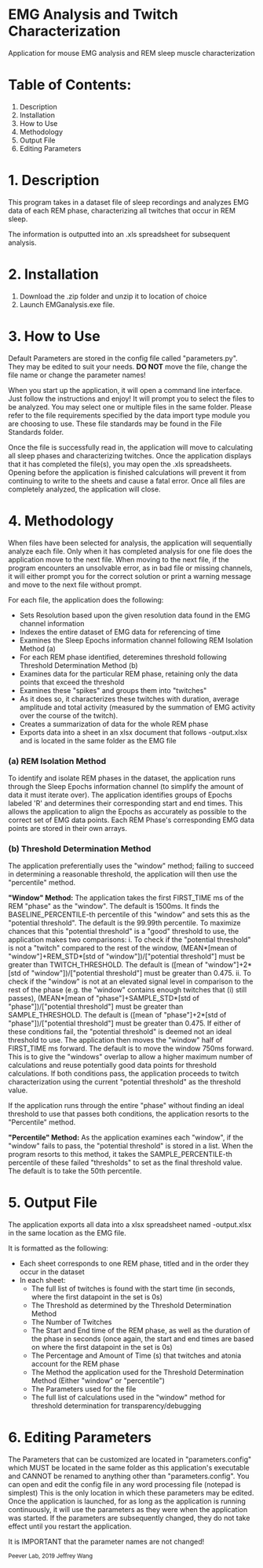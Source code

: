 # EMG Analysis and Twitch Characterization
Application for mouse EMG analysis and REM sleep muscle characterization

# Table of Contents:

1. Description
2. Installation
3. How to Use
4. Methodology
5. Output File
6. Editing Parameters

# 1. Description

This program takes in a dataset file of sleep recordings and analyzes EMG data of each REM phase,
characterizing all twitches that occur in REM sleep.

The information is outputted into an .xls spreadsheet for subsequent analysis.

# 2. Installation

1. Download the .zip folder and unzip it to location of choice
2. Launch EMGanalysis.exe file.

# 3. How to Use

Default Parameters are stored in the config file called "parameters.py". They may be edited to suit your needs. **DO NOT** move the file, change the file name or change the parameter names!

When you start up the application, it will open a command line interface. Just follow the instructions and enjoy!
It will prompt you to select the files to be analyzed. You may select one or multiple files in the same folder. Please refer to the file requirements specified by the data import type module you are choosing to use. These file standards may be found in the File Standards folder.

Once the file is successfully read in, the application will move to calculating all sleep phases and
characterizing twitches. Once the application displays that it has completed the file(s), you may open the .xls spreadsheets. Opening before the application is finished calculations will prevent it from continuing to write to the sheets and cause a fatal error. Once all files are completely analyzed, the application will close.

# 4. Methodology

When files have been selected for analysis, the application will sequentially analyze each file. Only when it has completed analysis for one file does the application move to the next file. When moving to the next file, if the program encounters an unsolvable error, as in bad file or missing channels, it will either prompt you for the correct solution or print a warning message and move to the next file without prompt.

For each file, the application does the following:
* Sets Resolution based upon the given resolution data found in the EMG channel information
* Indexes the entire dataset of EMG data for referencing of time
* Examines the Sleep Epochs information channel following REM Isolation Method (a)
* For each REM phase identified, deteremines threshold following Threshold Determination Method (b)
* Examines data for the particular REM phase, retaining only the data points that exceed the threshold
* Examines these "spikes" and groups them into "twitches"
* As it does so, it characterizes these twitches with duration, average amplitude and total activity (measured by the summation of EMG activity over the course of the twitch).
* Creates a summarization of data for the whole REM phase
* Exports data into a sheet in an xlsx document that follows <EMG file name>-output.xlsx and is located in the same folder as the EMG file

### (a) REM Isolation Method

To identify and isolate REM phases in the dataset, the application runs through the Sleep Epochs information channel (to simplify the amount of data it must iterate over).	The application identifies groups of Epochs labeled 'R' and determines their corresponding start and end times. This allows the application to align the Epochs as accurately as possible to the correct set of EMG data points. Each REM Phase's corresponding EMG data points are stored in their own arrays.

### (b) Threshold Determination Method

The application preferentially uses the "window" method; failing to succeed in determining a reasonable threshold, the application will then use the "percentile" method.

**"Window" Method:**
The application takes the first FIRST_TIME ms of the REM "phase" as the "window". The default is 1500ms. It finds the BASELINE_PERCENTILE-th percentile of this "window" and sets this as the "potential threshold". The default is the 99.99th percentile. To maximize chances that this "potential threshold" is a "good" threshold to use, the application	makes two comparisons:
  i. To check if the "potential threshold" is not a "twitch" compared to the rest of the window,
    (MEAN*[mean of "window"]+REM_STD*[std of "window"])/["potential threshold"]
    must be greater than TWITCH_THRESHOLD.
    The default is ([mean of "window"]+2*[std of "window"])/["potential threshold"]
    must be greater than 0.475.
  ii. To check if the "window" is not at an elevated signal level in comparison to the rest of the 
    phase (e.g. the "window" contains enough twitches that (i) still passes),
    (MEAN*[mean of "phase"]+SAMPLE_STD*[std of "phase"])/["potential threshold"]
    must be greater than SAMPLE_THRESHOLD.
    The default is ([mean of "phase"]+2*[std of "phase"])/["potential threshold"]
    must be greater than 0.475.
If either of these conditions fail, the "potential threshold" is deemed not an ideal threshold to use. The application then moves the "window" half of FIRST_TIME ms forward. The default is to move the window 750ms forward. This is to give the "windows" overlap to allow a higher maximum number of calculations and reuse potentially good data points for threshold calculations. If both conditions pass, the application proceeds to twitch characterization using the current "potential threshold" as the threshold value.

If the application runs through the entire "phase" without finding an ideal threshold to use that passes both
conditions, the application resorts to the "Percentile" method.

**"Percentile" Method:**
As the application examines each "window", if the "window" fails to pass, the "potential threshold" is stored
in a list. When the program resorts to this method, it takes the SAMPLE_PERCENTILE-th percentile of these failed "thresholds"
to set as the final threshold value. The default is to take the 50th percentile.

# 5. Output File

The application exports all data into a xlsx spreadsheet named <EMG file name>-output.xlsx in the same location as the
EMG file.

It is formatted as the following:
* Each sheet corresponds to one REM phase, titled and in the order they occur in the dataset
* In each sheet:
	* The full list of twitches is found with the start time (in seconds, where the first datapoint in the set is 0s)
	* The Threshold as determined by the Threshold Determination Method
	* The Number of Twitches
	* The Start and End time of the REM phase, as well as the duration of the phase in seconds (once again, the start and end times are based on where the first datapoint in the set is 0s)
	* The Percentage and Amount of Time (s) that twitches and atonia account for the REM phase
	* The Method the application used for the Threshold Determination Method (Either "window" or "percentile")
	* The Parameters used for the file
	* The full list of calculations used in the "window" method for threshold determination for transparency/debugging	

# 6. Editing Parameters

The Parameters that can be customized are located in "parameters.config" which MUST be located in the same folder as this application's executable and CANNOT be renamed to anything other than "parameters.config". You can open and edit the config file in any word processing file (notepad is simplest) This is the only location in which these parameters may be edited. Once the application is launched, for as long as the application is running continuously, it will use the parameters as they were when the application was started. If the parameters are subsequently changed, they do not take effect until you restart the application.

It is IMPORTANT that the parameter names are not changed!


<sub>
Peever Lab, 2019
Jeffrey Wang
</sub>
